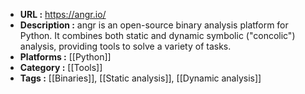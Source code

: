 - **URL :** https://angr.io/
- **Description :** angr is an open-source binary analysis platform for Python. It combines both static and dynamic symbolic ("concolic") analysis, providing tools to solve a variety of tasks.
- **Platforms :** [[Python]]
- **Category :** [[Tools]]
- **Tags :** [[Binaries]], [[Static analysis]], [[Dynamic analysis]]